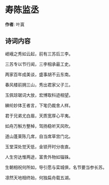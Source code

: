 # 寿陈监丞

**作者**: 叶寘

## 诗词内容

岷峨之秀如云起，前有三苏后三李。

三苏专以节行闻，三李相承最工史。

两家百年成美谈，盛事胡不云东南。

春风楼前拥三山，秀出君家父子三。

玉佩琼琚词大放，宏博取科迹相望。

縯纶妙体王者言，下笔仍裁舍人样。

君于兄弟尤白眉，天质宽厚心平夷。

如舟万斛方整棹，驾扬稳听天风吹。

道山蓬莱陈几席，自当席草宫门北。

玉堂深处觉天低，金锁开时分夜直。

人生穷达惟两途，富贵外物如锱铢。

生朝相祝何所如，导引愿与栾城俱，名节要当参长苏。

凛然天地相终始，何独扁舟载五湖。

